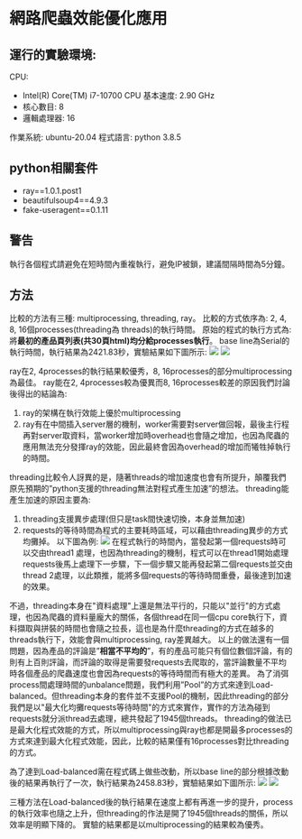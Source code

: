 # 網路爬蟲效能優化應用


## 運行的實驗環境:
CPU: 
* Intel(R) Core(TM) i7-10700 CPU 基本速度:  2.90 GHz
* 核心數目:  8
* 邏輯處理器:  16

作業系統: ubuntu-20.04
程式語言: python 3.8.5

## python相關套件
* ray==1.0.1.post1
* beautifulsoup4==4.9.3
* fake-useragent==0.1.11

## 警告
執行各個程式請避免在短時間內重複執行，避免IP被鎖，建議間隔時間為5分鐘。

## 方法
比較的方法有三種: multiprocessing, threading, ray。
比較的方式依序為: 2, 4, 8, 16個processes(threading為 threads)的執行時間。
原始的程式的執行方式為: 將**最初的產品頁列表(共30頁html)均分給processes執行**。
base line為Serial的執行時間，執行結果為2421.83秒，實驗結果如下圖所示:
![](https://i.imgur.com/us9Svbr.png)
![](https://i.imgur.com/Xy0Ix6e.png)

ray在2, 4processes的執行結果較優秀，8, 16processes的部分multiprocessing為最佳。
ray能在2, 4processes較為優異而8, 16processes較差的原因我們討論後得出的結論為:
1. ray的架構在執行效能上優於multiprocessing
2. ray有在中間插入server層的機制，worker需要對server做回報，最後主行程再對server取資料，當worker增加時overhead也會隨之增加，也因為爬蟲的應用無法充分發揮ray的效能，因此最終會因為overhead的增加而犧牲掉執行的時間。

threading比較令人訝異的是，隨著threads的增加速度也會有所提升，顛覆我們原先預期的”python支援的threading無法對程式產生加速”的想法。
threading能產生加速的原因主要為:
1. threading支援異步處理(但只是task間快速切換，本身並無加速)
2. requests的等待時間為程式的主要耗時區域，可以藉由threading異步的方式均攤掉。
以下圖為例:
![](https://i.imgur.com/rr8v3uG.png)
在程式執行的時間內，當發起第一個requests時可以交由thread1 處理，也因為threading的機制，程式可以在thread1開始處理requests後馬上處理下一步驟，下一個步驟又能再發起第二個requests並交由thread 2處理，以此類推，能將多個requests的等待時間重疊，最後達到加速的效果。

不過，threading本身在"資料處理"上還是無法平行的，只能以"並行"的方式處理，也因為爬蟲的資料量龐大的關係，各個thread在同一個cpu core執行下，資料擷取與拼裝的時間也會隨之拉長，這也是為什麼threading的方式在越多的threads執行下，效能會與multiprocessing, ray差異越大。
以上的做法還有一個問題，因為產品的評論是”**相當不平均的**”，有的產品可能只有個位數個評論，有的則有上百則評論，而評論的取得是需要發requests去爬取的，當評論數量不平均時各個產品的爬蟲速度也會因為requests的等待時間而有極大的差異。
為了消弭process間處理時間的unbalance問題，我們利用”Pool”的方式來達到Load-balanced。但threading本身的套件並不支援Pool的機制，因此threading的部分我們是以"最大化均攤requests等待時間"的方式來實作，實作的方法為碰到requests就分派thread去處理，總共發起了1945個threads。
threading的做法已是最大化程式效能的方式，所以multiprocessing與ray也都是開最多processes的方式來達到最大化程式效能，因此，比較的結果僅有16processes對比threading的方式。

為了達到Load-balanced需在程式碼上做些改動，所以base line的部分根據改動後的結果再執行了一次，執行結果為2458.83秒，實驗結果如下圖所示:
![](https://i.imgur.com/KqllXlt.png)
![](https://i.imgur.com/ZPAHpJ2.png)

三種方法在Load-balanced後的執行結果在速度上都有再進一步的提升，process的執行效率也隨之上升，但threading的作法是開了1945個threads的關係，所以效率是明顯下降的。
實驗的結果都是以multiprocessing的結果較為優秀。
